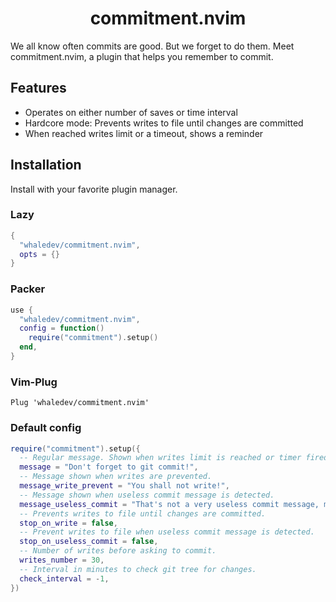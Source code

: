 <h1 align="center">commitment.nvim</h1>

We all know often commits are good. But we forget to do them.
Meet commitment.nvim, a plugin that helps you remember to commit.

## Features

- Operates on either number of saves or time interval
- Hardcore mode: Prevents writes to file until changes are committed
- When reached writes limit or a timeout, shows a reminder

## Installation

Install with your favorite plugin manager.

### Lazy

```lua
{
  "whaledev/commitment.nvim",
  opts = {}
}
```

### Packer

```lua
use {
  "whaledev/commitment.nvim",
  config = function()
    require("commitment").setup()
  end,
}
```

### Vim-Plug

```vim
Plug 'whaledev/commitment.nvim'
```

### Default config

```lua
require("commitment").setup({
  -- Regular message. Shown when writes limit is reached or timer fired.
  message = "Don't forget to git commit!",
  -- Message shown when writes are prevented.
  message_write_prevent = "You shall not write!",
  -- Message shown when useless commit message is detected.
  message_useless_commit = "That's not a very useless commit message, mind rephrasing it?",
  -- Prevents writes to file until changes are committed.
  stop_on_write = false,
  -- Prevent writes to file when useless commit message is detected.
  stop_on_useless_commit = false,
  -- Number of writes before asking to commit.
  writes_number = 30,
  -- Interval in minutes to check git tree for changes.
  check_interval = -1,
})
```
